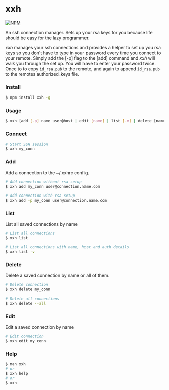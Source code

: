 # xxh

[![NPM](https://nodei.co/npm/xxh.png?downloads=true&downloadRank=true&stars=true)](https://nodei.co/npm/xxh/)


An ssh connection manager. Sets up your rsa keys for you because life should be easy for the lazy programmer.

*xxh* manages your ssh connections and provides a helper to set up you rsa keys so you don't have to type in your password every time you connect to your remote. Simply add the [-p] flag to the [add] command and *xxh* will walk you through the set up. You will have to enter your password twice. Once to to copy `id_rsa.pub` to the remote, and again to append `id_rsa.pub` to the remotes authorized_keys file.

### Install
```bash
$ npm install xxh -g
```

### Usage

```bash
$ xxh [add [-p] name user@host | edit [name] | list [-v] | delete [name | --all] | name]
```

### Connect
```bash
# Start SSH session
$ xxh my_conn
```

### Add
Add a connection to the ~/.xxhrc config.

```bash
# Add connection without rsa setup
$ xxh add my_conn user@connection.name.com

# Add connection with rsa setup
$ xxh add -p my_conn user@connection.name.com
```

### List
List all saved connections by name
```bash
# List all connections
$ xxh list

# List all connections with name, host and auth details
$ xxh list -v
```

### Delete
Delete a saved connection by name or all of them.

```bash
# Delete connection
$ xxh delete my_conn

# Delete all connections
$ xxh delete --all
```

### Edit
Edit a saved connection by name
```bash
# Edit connection
$ xxh edit my_conn
```

### Help
```bash
$ man xxh
# or
$ xxh help
# or
$ xxh
```
